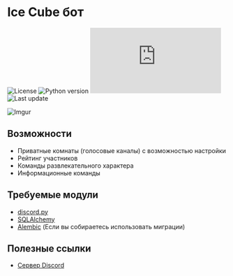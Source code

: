 # Ice Cube бот

![License](https://img.shields.io/github/license/volkovik/ice_cube)
![Python version](https://img.shields.io/badge/Python-v3.7-yellow)
![Discord.py version](https://img.shields.io/pypi/v/discord.py?label=discord.py)
![Last update](https://img.shields.io/github/last-commit/volkovik/ice_cube/master?label=Last%20update)

![Imgur](https://i.imgur.com/eDolWQD.jpg)

## Возможности
- Приватные комнаты (голосовые каналы) с возможностью настройки
- Рейтинг участников
- Команды развлекательного характера
- Информационные команды

## Требуемые модули
- [discord.py](https://github.com/Rapptz/discord.py)
- [SQLAlchemy](https://www.sqlalchemy.org/)
- [Alembic](https://alembic.sqlalchemy.org/) (Если вы собираетесь использовать миграции)

## Полезные ссылки
- [Сервер Discord](https://discord.gg/atxwBRB)
